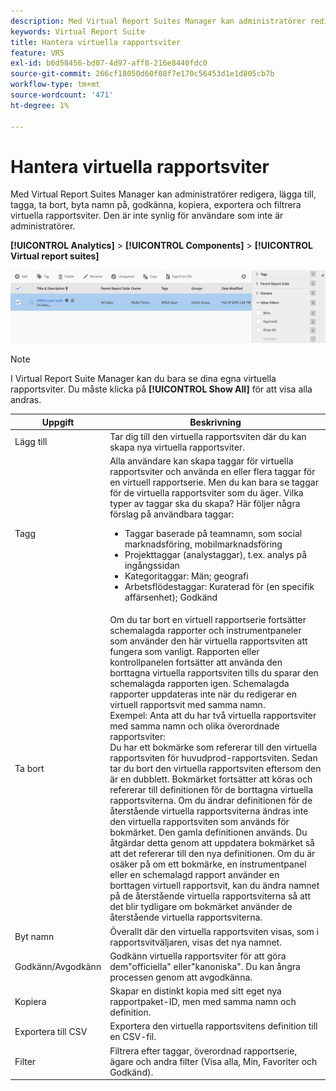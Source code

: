 ```yaml
---
description: Med Virtual Report Suites Manager kan administratörer redigera, lägga till, tagga, ta bort, byta namn på, godkänna, kopiera, exportera och filtrera virtuella rapportsviter. Den är inte synlig för användare som inte är administratörer.
keywords: Virtual Report Suite
title: Hantera virtuella rapportsviter
feature: VRS
exl-id: b6d58456-bd07-4d97-aff8-216e8440fdc0
source-git-commit: 266cf18050d60f08f7e170c56453d1e1d805cb7b
workflow-type: tm+mt
source-wordcount: '471'
ht-degree: 1%

---
```


# Hantera virtuella rapportsviter

Med Virtual Report Suites Manager kan administratörer redigera, lägga till, tagga, ta bort, byta namn på, godkänna, kopiera, exportera och filtrera virtuella rapportsviter. Den är inte synlig för användare som inte är administratörer.

**[!UICONTROL Analytics]** > **[!UICONTROL Components]** > **[!UICONTROL Virtual report suites]**

![](assets/vrs-manage.png)

>[!NOTE]
>
>I Virtual Report Suite Manager kan du bara se dina egna virtuella rapportsviter. Du måste klicka på **[!UICONTROL Show All]** för att visa alla andras.

| Uppgift | Beskrivning |
| --- | --- |
| Lägg till | Tar dig till den virtuella rapportsviten där du kan skapa nya virtuella rapportsviter. |
| Tagg | Alla användare kan skapa taggar för virtuella rapportsviter och använda en eller flera taggar för en virtuell rapportserie. Men du kan bara se taggar för de virtuella rapportsviter som du äger. Vilka typer av taggar ska du skapa? Här följer några förslag på användbara taggar:<ul><li>Taggar baserade på teamnamn, som social marknadsföring, mobilmarknadsföring</li><li>Projekttaggar (analystaggar), t.ex. analys på ingångssidan</li><li>Kategoritaggar: Män; geografi</li><li>Arbetsflödestaggar: Kuraterad för (en specifik affärsenhet); Godkänd</li></ul> |
| Ta bort | Om du tar bort en virtuell rapportserie fortsätter schemalagda rapporter och instrumentpaneler som använder den här virtuella rapportsviten att fungera som vanligt. Rapporten eller kontrollpanelen fortsätter att använda den borttagna virtuella rapportsviten tills du sparar den schemalagda rapporten igen.  Schemalagda rapporter uppdateras inte när du redigerar en virtuell rapportsvit med samma namn.<br>Exempel: Anta att du har två virtuella rapportsviter med samma namn och olika överordnade rapportsviter:<br>Du har ett bokmärke som refererar till den virtuella rapportsviten för huvudprod-rapportsviten. Sedan tar du bort den virtuella rapportsviten eftersom den är en dubblett. Bokmärket fortsätter att köras och refererar till definitionen för de borttagna virtuella rapportsviterna. Om du ändrar definitionen för de återstående virtuella rapportsviterna ändras inte den virtuella rapportsviten som används för bokmärket. Den gamla definitionen används. Du åtgärdar detta genom att uppdatera bokmärket så att det refererar till den nya definitionen. Om du är osäker på om ett bokmärke, en instrumentpanel eller en schemalagd rapport använder en borttagen virtuell rapportsvit, kan du ändra namnet på de återstående virtuella rapportsviterna så att det blir tydligare om bokmärket använder de återstående virtuella rapportsviterna. |
| Byt namn | Överallt där den virtuella rapportsviten visas, som i rapportsvitväljaren, visas det nya namnet. |
| Godkänn/Avgodkänn | Godkänn virtuella rapportsviter för att göra dem&quot;officiella&quot; eller&quot;kanoniska&quot;. Du kan ångra processen genom att avgodkänna. |
| Kopiera | Skapar en distinkt kopia med sitt eget nya rapportpaket-ID, men med samma namn och definition. |
| Exportera till CSV | Exportera den virtuella rapportsvitens definition till en CSV-fil. |
| Filter | Filtrera efter taggar, överordnad rapportserie, ägare och andra filter (Visa alla, Min, Favoriter och Godkänd). |
